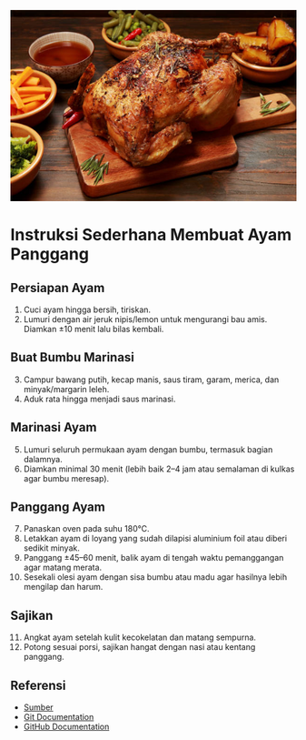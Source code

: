 ![alt text](https://github.com/AlexanderWilliamT/awilliamt/blob/main/roasted%20chicken.jpg?raw=true)
# Instruksi Sederhana Membuat Ayam Panggang 
## Persiapan Ayam
1. Cuci ayam hingga bersih, tiriskan.
2. Lumuri dengan air jeruk nipis/lemon untuk mengurangi bau amis. Diamkan ±10 menit lalu bilas kembali.
## Buat Bumbu Marinasi
3. Campur bawang putih, kecap manis, saus tiram, garam, merica, dan minyak/margarin leleh.
4. Aduk rata hingga menjadi saus marinasi.
## Marinasi Ayam
5. Lumuri seluruh permukaan ayam dengan bumbu, termasuk bagian dalamnya.
6. Diamkan minimal 30 menit (lebih baik 2–4 jam atau semalaman di kulkas agar bumbu meresap).
## Panggang Ayam 
7. Panaskan oven pada suhu 180°C.
8. Letakkan ayam di loyang yang sudah dilapisi aluminium foil atau diberi sedikit minyak.
9. Panggang ±45–60 menit, balik ayam di tengah waktu pemanggangan agar matang merata.
10. Sesekali olesi ayam dengan sisa bumbu atau madu agar hasilnya lebih mengilap dan harum.
## Sajikan 
11. Angkat ayam setelah kulit kecokelatan dan matang sempurna.
12. Potong sesuai porsi, sajikan hangat dengan nasi atau kentang panggang.
## Referensi
- [Sumber](https://www.liputan6.com/islami/read/5548889/8-resep-ayam-panggang-yang-enak-dengan-aneka-bumbu-mudah-dibuat?utm_source=chatgpt.com&page=2)
- [Git Documentation](https://git-scm.com/doc)
- [GitHub Documentation](https://docs.github.com/en/github)
